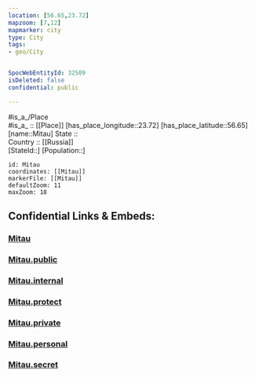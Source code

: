```yaml
---
location: [56.65,23.72] 
mapzoom: [7,12] 
mapmarker: city 
type: City
tags:
- geo/City


SpocWebEntityId: 32509
isDeleted: false
confidential: public

---
```

#is_a_/Place  
#is_a_ :: [[Place]] 
[has_place_longitude::23.72] 
[has_place_latitude::56.65] 
[name::Mitau] 
State ::  
Country :: [[Russia]]  
[StateId::] 
[Population::] 



```leaflet
id: Mitau
coordinates: [[Mitau]] 
markerFile: [[Mitau]] 
defaultZoom: 11 
maxZoom: 18
```


## Confidential Links & Embeds: 

### [Mitau](/_Standards/Earth/Continent/Europe/Europe~North/Latvia/Regions~Latvia/Zemgale/counties~Zemgale/Jelgava/City/Mitau.md) 

### [Mitau.public](/_public/Earth/Continent/Europe/Europe~North/Latvia/Regions~Latvia/Zemgale/counties~Zemgale/Jelgava/City/Mitau.public.md) 

### [Mitau.internal](/_internal/Earth/Continent/Europe/Europe~North/Latvia/Regions~Latvia/Zemgale/counties~Zemgale/Jelgava/City/Mitau.internal.md) 

### [Mitau.protect](/_protect/Earth/Continent/Europe/Europe~North/Latvia/Regions~Latvia/Zemgale/counties~Zemgale/Jelgava/City/Mitau.protect.md) 

### [Mitau.private](/_private/Earth/Continent/Europe/Europe~North/Latvia/Regions~Latvia/Zemgale/counties~Zemgale/Jelgava/City/Mitau.private.md) 

### [Mitau.personal](/_personal/Earth/Continent/Europe/Europe~North/Latvia/Regions~Latvia/Zemgale/counties~Zemgale/Jelgava/City/Mitau.personal.md) 

### [Mitau.secret](/_secret/Earth/Continent/Europe/Europe~North/Latvia/Regions~Latvia/Zemgale/counties~Zemgale/Jelgava/City/Mitau.secret.md)


